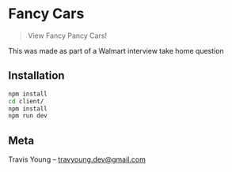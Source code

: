 # Fancy Cars
> View Fancy Pancy Cars!

This was made as part of a Walmart interview take home question

## Installation

```sh
npm install
cd client/
npm install
npm run dev
```

## Meta

Travis Young – travyoung.dev@gmail.com

